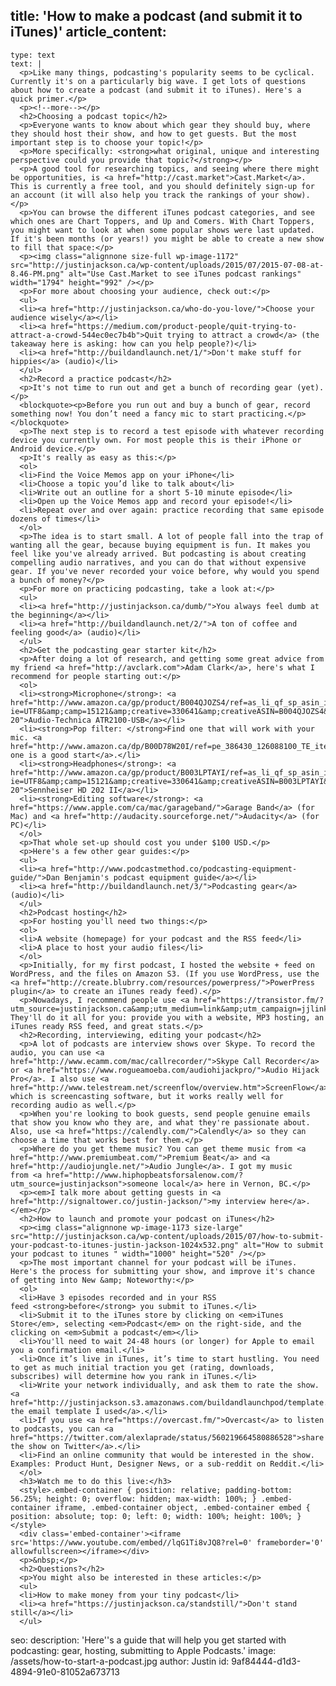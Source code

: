 title: 'How to make a podcast (and submit it to iTunes)'
article_content:
  -
    type: text
    text: |
      <p>Like many things, podcasting's popularity seems to be cyclical. Currently it's on a particularly big wave. I get lots of questions about how to create a podcast (and submit it to iTunes). Here's a quick primer.</p>
      <p><!--more--></p>
      <h2>Choosing a podcast topic</h2>
      <p>Everyone wants to know about which gear they should buy, where they should host their show, and how to get guests. But the most important step is to choose your topic!</p>
      <p>More specifically: <strong>what original, unique and interesting perspective could you provide that topic?</strong></p>
      <p>A good tool for researching topics, and seeing where there might be opportunities, is <a href="http://cast.market">Cast.Market</a>. This is currently a free tool, and you should definitely sign-up for an account (it will also help you track the rankings of your show).</p>
      <p>You can browse the different iTunes podcast categories, and see which ones are Chart Toppers, and Up and Comers. With Chart Toppers, you might want to look at when some popular shows were last updated. If it's been months (or years!) you might be able to create a new show to fill that space:</p>
      <p><img class="alignnone size-full wp-image-1172" src="http://justinjackson.ca/wp-content/uploads/2015/07/2015-07-08-at-8.46-PM.png" alt="Use Cast.Market to see iTunes podcast rankings" width="1794" height="992" /></p>
      <p>For more about choosing your audience, check out:</p>
      <ul>
      <li><a href="http://justinjackson.ca/who-do-you-love/">Choose your audience wisely</a></li>
      <li><a href="https://medium.com/product-people/quit-trying-to-attract-a-crowd-544ec0ec7b4b">Quit trying to attract a crowd</a> (the takeaway here is asking: how can you help people?)</li>
      <li><a href="http://buildandlaunch.net/1/">Don't make stuff for hippies</a> (audio)</li>
      </ul>
      <h2>Record a practice podcast</h2>
      <p>It's not time to run out and get a bunch of recording gear (yet).</p>
      <blockquote><p>Before you run out and buy a bunch of gear, record something now! You don’t need a fancy mic to start practicing.</p></blockquote>
      <p>The next step is to record a test episode with whatever recording device you currently own. For most people this is their iPhone or Android device.</p>
      <p>It's really as easy as this:</p>
      <ol>
      <li>Find the Voice Memos app on your iPhone</li>
      <li>Choose a topic you’d like to talk about</li>
      <li>Write out an outline for a short 5-10 minute episode</li>
      <li>Open up the Voice Memos app and record your episode!</li>
      <li>Repeat over and over again: practice recording that same episode dozens of times</li>
      </ol>
      <p>The idea is to start small. A lot of people fall into the trap of wanting all the gear, because buying equipment is fun. It makes you feel like you've already arrived. But podcasting is about creating compelling audio narratives, and you can do that without expensive gear. If you've never recorded your voice before, why would you spend a bunch of money?</p>
      <p>For more on practicing podcasting, take a look at:</p>
      <ul>
      <li><a href="http://justinjackson.ca/dumb/">You always feel dumb at the beginning</a></li>
      <li><a href="http://buildandlaunch.net/2/">A ton of coffee and feeling good</a> (audio)</li>
      </ul>
      <h2>Get the podcasting gear starter kit</h2>
      <p>After doing a lot of research, and getting some great advice from my friend <a href="http://avclark.com">Adam Clark</a>, here's what I recommend for people starting out:</p>
      <ol>
      <li><strong>Microphone</strong>: <a href="http://www.amazon.ca/gp/product/B004QJOZS4/ref=as_li_qf_sp_asin_il_tl?ie=UTF8&amp;camp=15121&amp;creative=330641&amp;creativeASIN=B004QJOZS4&amp;linkCode=as2&amp;tag=justjackblog-20">Audio-Technica ATR2100-USB</a></li>
      <li><strong>Pop filter: </strong>Find one that will work with your mic. <a href="http://www.amazon.ca/dp/B00D78W20I/ref=pe_386430_126088100_TE_item">This one is a good start</a>.</li>
      <li><strong>Headphones</strong>: <a href="http://www.amazon.ca/gp/product/B003LPTAYI/ref=as_li_qf_sp_asin_il_tl?ie=UTF8&amp;camp=15121&amp;creative=330641&amp;creativeASIN=B003LPTAYI&amp;linkCode=as2&amp;tag=justjackblog-20">Sennheiser HD 202 II</a></li>
      <li><strong>Editing software</strong>: <a href="https://www.apple.com/ca/mac/garageband/">Garage Band</a> (for Mac) and <a href="http://audacity.sourceforge.net/">Audacity</a> (for PC)</li>
      </ol>
      <p>That whole set-up should cost you under $100 USD.</p>
      <p>Here's a few other gear guides:</p>
      <ul>
      <li><a href="http://www.podcastmethod.co/podcasting-equipment-guide/">Dan Benjamin's podcast equipment guide</a></li>
      <li><a href="http://buildandlaunch.net/3/">Podcasting gear</a> (audio)</li>
      </ul>
      <h2>Podcast hosting</h2>
      <p>For hosting you'll need two things:</p>
      <ol>
      <li>A website (homepage) for your podcast and the RSS feed</li>
      <li>A place to host your audio files</li>
      </ol>
      <p>Initially, for my first podcast, I hosted the website + feed on WordPress, and the files on Amazon S3. (If you use WordPress, use the <a href="http://create.blubrry.com/resources/powerpress/">PowerPress plugin</a> to create an iTunes ready feed).</p>
      <p>Nowadays, I recommend people use <a href="https://transistor.fm/?utm_source=justinjackson.ca&amp;utm_medium=link&amp;utm_campaign=jjlinks">Transistor.fm</a>. They'll do it all for you: provide you with a website, MP3 hosting, an iTunes ready RSS feed, and great stats.</p>
      <h2>Recording, interviewing, editing your podcast</h2>
      <p>A lot of podcasts are interview shows over Skype. To record the audio, you can use <a href="http://www.ecamm.com/mac/callrecorder/">Skype Call Recorder</a> or <a href="https://www.rogueamoeba.com/audiohijackpro/">Audio Hijack Pro</a>. I also use <a href="http://www.telestream.net/screenflow/overview.htm">ScreenFlow</a>, which is screencasting software, but it works really well for recording audio as well.</p>
      <p>When you're looking to book guests, send people genuine emails that show you know who they are, and what they're passionate about. Also, use <a href="https://calendly.com/">Calendly</a> so they can choose a time that works best for them.</p>
      <p>Where do you get theme music? You can get theme music from <a href="http://www.premiumbeat.com/">Premium Beat</a> and <a href="http://audiojungle.net/">Audio Jungle</a>. I got my music from <a href="http://www.hiphopbeatsforsalenow.com/?utm_source=justinjackson">someone local</a> here in Vernon, BC.</p>
      <p><em>I talk more about getting guests in <a href="http://signaltower.co/justin-jackson/">my interview here</a>.</em></p>
      <h2>How to launch and promote your podcast on iTunes</h2>
      <p><img class="alignnone wp-image-1173 size-large" src="http://justinjackson.ca/wp-content/uploads/2015/07/how-to-submit-your-podcast-to-itunes-justin-jackson-1024x532.png" alt="How to submit your podcast to itunes " width="1000" height="520" /></p>
      <p>The most important channel for your podcast will be iTunes. Here's the process for submitting your show, and improve it's chance of getting into New &amp; Noteworthy:</p>
      <ol>
      <li>Have 3 episodes recorded and in your RSS feed <strong>before</strong> you submit to iTunes.</li>
      <li>Submit it to the iTunes store by clicking on <em>iTunes Store</em>, selecting <em>Podcast</em> on the right-side, and the clicking on <em>Submit a podcast</em></li>
      <li>You'll need to wait 24-48 hours (or longer) for Apple to email you a confirmation email.</li>
      <li>Once it’s live in iTunes, it’s time to start hustling. You need to get as much initial traction you get (rating, downloads, subscribes) will determine how you rank in iTunes.</li>
      <li>Write your network individually, and ask them to rate the show.<a href="http://justinjackson.s3.amazonaws.com/buildandlaunchpod/template.txt">Here’s the email template I used</a>.</li>
      <li>If you use <a href="https://overcast.fm/">Overcast</a> to listen to podcasts, you can <a href="https://twitter.com/alexlaprade/status/560219664580886528">share the show on Twitter</a>.</li>
      <li>Find an online community that would be interested in the show. Examples: Product Hunt, Designer News, or a sub-reddit on Reddit.</li>
      </ol>
      <h3>Watch me to do this live:</h3>
      <style>.embed-container { position: relative; padding-bottom: 56.25%; height: 0; overflow: hidden; max-width: 100%; } .embed-container iframe, .embed-container object, .embed-container embed { position: absolute; top: 0; left: 0; width: 100%; height: 100%; }</style>
      <div class='embed-container'><iframe src='https://www.youtube.com/embed//lqG1Ti8vJQ8?rel=0' frameborder='0' allowfullscreen></iframe></div>
      <p>&nbsp;</p>
      <h2>Questions?</h2>
      <p>You might also be interested in these articles:</p>
      <ul>
      <li>How to make money from your tiny podcast</li>
      <li><a href="https://justinjackson.ca/standstill/">Don't stand still</a></li>
      </ul>
      
seo:
  description: 'Here''s a guide that will help you get started with podcasting: gear, hosting, submitting to Apple Podcasts.'
  image: /assets/how-to-start-a-podcast.jpg
author: Justin
id: 9af84444-d1d3-4894-91e0-81052a673713
